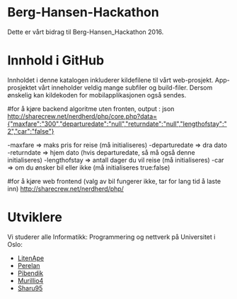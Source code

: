 # Berg-Hansen-Hackathon
Dette er vårt bidrag til Berg-Hansen_Hackathon 2016.

# Innhold i GitHub
Innholdet i denne katalogen inkluderer kildefilene til vårt web-prosjekt. App-prosjektet vårt inneholder veldig mange subfiler og build-filer. Dersom ønskelig kan kildekoden for mobilapplikasjonen også sendes. 

#for å kjøre backend algoritme uten fronten, output : json
http://sharecrew.net/nerdherd/php/core.php?data={"maxfare":"300","departuredate":"null","returndate":"null","lengthofstay":"2","car":"false"}

-maxfare => maks pris for reise (må initialiseres)
-departuredate => dra dato
-returndate => hjem dato (hvis departuredate, så må også denne initialiseres)
-lengthofstay => antall dager du vil reise (må initialiseres)
-car => om du ønsker bil eller ikke (må initialiseres true:false)

#for å kjøre web frontend (valg av bil fungerer ikke, tar for lang tid å laste inn)
http://sharecrew.net/nerdherd/php/

# Utviklere
Vi studerer alle Informatikk: Programmering og nettverk på Universitet i Oslo: 
- [LitenApe](https://github.com/litenape)
- [Perelan](https://github.com/perelan)
- [Pibendik](https://github.com/pibendik)
- [Murillio4](https://github.com/murillio4)
- [Sharu95](https://github.com/sharu95)
